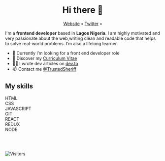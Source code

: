 <h1 align="center">Hi there 👋</h1>

<p align="center">
  <a href="https://olakunle.netlify.app/">Website</a> •
  <a href="https://twitter.com/olakunle_exxdee">Twitter</a> •
</p>

I'm a __frontend developer__ based in __Lagos Nigeria__. I am highly motivated and very passionate about the web,writing clean and readable code that helps to solve real-world problems. I’m also a lifelong learner.

* 💼 Currently I’m looking for a front end developer role <br/>
* 🔖 Discover my [Curriculum Vitae](https://drive.google.com/file/d/1QV7uhYWQgldPpntjD3_foxNUXDb9p1Lr/view)<br/>
* ✍🏻 I wrote dev articles on [dev.to](https://dev.to/viclafouch) <br/>
* 📫 Contact me [@TrustedSheriff](https://twitter.com/olakunle_exxdee)

## My skills

<p>
HTML
  <br/>
CSS
  <br/>
JAVASCRIPT
  <br/>
GIT
  <br/>
REACT
  <br/>
REDUX
  <br/>
NODE
  <br/>
</p>

<br/>
<br/>

![Visitors](https://visitor-badge.laobi.icu/badge?page_id=olakunle-exxdee.olakunle-exxdee)
